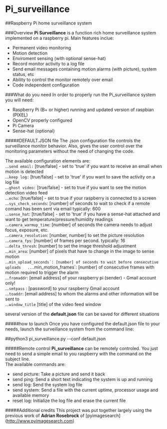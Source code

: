 # Pi_surveillance
##Raspberry Pi home surveillance system

###Overview
**Pi Surveillance** is a function rich home surveillance system implemented on a raspberry pi. Main features inclue:  
* Permanent video monitoring  
* Motion detection  
* Enviroment sensing (with optional sense-hat)  
* Record monitor activity to a log file  
* Send email messages containing motion alarms (with picture), system status, etc  
* Ability to control the monitor remotely over email  
* Code independent configuration  

###What do you need
In order to properly run the Pi_surveillance system you will need:  
* Raspberry Pi (B+ or higher) running and updated version of raspbian (PIXEL)  
* OpenCV properly configured   
* Pi Camera  
* Sense-hat (optional)  

#####DEFAULT.JSON file
The .json configuration file controls the surveillance monitor behavior. Also, gives the user control over the monitoring parameters without the need of changing the code. 

The available configuration elements are:    
...`send email:` [true/false] - set to 'true' if you want to receive an email when motion is detected  
...`keep log:` [true/false] - set to 'true' if you want to save the activity on a log file  
...`ghost video:` [true/false] - set to true if you want to see the motion detection video feed  
...`echo`: [true/false] - set to true if your raspberry is connected to a screen  
...`sys_check_seconds`: [number] of seconds to wait to check if a remote comand has been sent via email typically: 600  
...`sense_hat`: [true/false] -  set to 'true' if you have a sense-hat attached and want to get temperature/pressure/humidity readings  
...`camera_warmup_time`: [number] of seconds the camera needs to adjust focus, exposure, etc.  
...`camera_resolution`: [number, number] to set the picture resolution  
...`camera_fps`: [number] of frames per second. typically: 16  
...`delta_thresh`: [number] to set the image threshold adjustment  
...`min_area`: [number] of pixels that have to change in the image to sense motion  
...`min_upload_seconds´: [number] of seconds to wait before consecutive uploads  
...`min_motion_frames´: [number] of consecutive frames with motion required to trigger the alarm  
...`fromaddr`: [email address] of your raspberry pi (sender) - Gmail account only!  
...`smtpass` : [password] to your raspberry Gmail account  
...`toaddr`: [email address] to whom the alarms and other information will be sent to  
...`window_title` [title] of the video feed window  

several version of the **default.json** file can be saved for different situations

#####how to launch
Once you have configured the default.json file to your needs, launch the surveillance system from the command line:

##python3 pi_surveillance.py --conf default.json

#####Remote control 
**Pi_surveillance** can be remotely controled. You just need to send a simple email to you raspberry with the command on the subject line.  
The available commands are:  
* send picture: Take a picture and send it back  
* send ping: Send a short text indicating the system is up and running  
* send log: Send the system log file  
* send system: Send a file with the current uptime, processor usage and available memory  
* reset log: Initialize the log file and erase the current file  

#####Additional credits
This project was put together largely using the previous work of **Adrian Rosebrock** of [pyimagesearch] (http://www.pyimagesearch.com)
